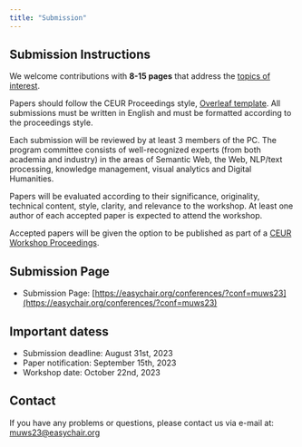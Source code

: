 ```yaml
---
title: "Submission"
---
```


## Submission Instructions

We welcome contributions with **8-15 pages** that address the [topics of interest](https://muws-workshop.github.io/cfp/).

Papers should follow the CEUR Proceedings style, [Overleaf template](https://www.overleaf.com/latex/templates/template-for-submissions-to-ceur-workshop-proceedings-ceur-ws-dot-org/wqyfdgftmcfw). All submissions must be written in English and must be formatted according to the proceedings style.

Each submission will be reviewed by at least 3 members of the PC. The program committee consists of well-recognized experts (from both academia and industry) in the areas of Semantic Web, the Web, NLP/text processing, knowledge management, visual analytics and Digital Humanities.

Papers will be evaluated according to their significance, originality, technical content, style, clarity, and relevance to the workshop. At least one author of each accepted paper is expected to attend the workshop.

Accepted papers will be given the option to be published as part of a [CEUR Workshop Proceedings](https://ceur-ws.org). 

## Submission Page

- Submission Page: [https://easychair.org/conferences/?conf=muws23](https://easychair.org/conferences/?conf=muws23)

## Important datess

- Submission deadline: August 31st, 2023
- Paper notification: September 15th, 2023
- Workshop date: October 22nd, 2023

## Contact

If you have any problems or questions, please contact us via e-mail at: [muws23@easychair.org](mailto:muws23@easychair.org)
